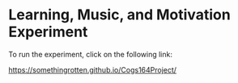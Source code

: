 # Learning, Music, and Motivation Experiment

To run the experiment, click on the following link:

https://somethingrotten.github.io/Cogs164Project/
